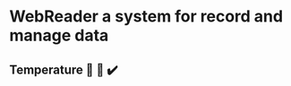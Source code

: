 # WebReader a system for record and manage data

## Temperature :hot_face: :cold_face: :heavy_check_mark:

